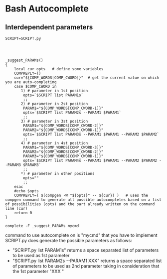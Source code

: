 # Bash Autocomplete

## Interdependent parameters

```
SCRIPT=SCRIPT.py
 
 
 
 
_suggest_PARAMs()
{
    local cur opts   # define some variables
    COMPREPLY=()
    cur="${COMP_WORDS[COMP_CWORD]}"  # get the current value on which you are auto-completing
    case $COMP_CWORD in
       1) # parameter in 1st position
        opts=`$SCRIPT list PARAM1s`
        ;;
       2) # parameter in 2st position
        PARAM1="${COMP_WORDS[COMP_CWORD-1]}"
        opts=`$SCRIPT list PARAM2s --PARAM1 $PARAM1`
        ;;
       3) # parameter in 3st position
        PARAM1="${COMP_WORDS[COMP_CWORD-2]}"
        PARAM2="${COMP_WORDS[COMP_CWORD-1]}"
        opts=`$SCRIPT list PARAM3s --PARAM1 $PARAM1 --PARAM2 $PARAM2`
        ;;
       4) # parameter in 4st position
        PARAM1="${COMP_WORDS[COMP_CWORD-3]}"
        PARAM2="${COMP_WORDS[COMP_CWORD-2]}"
        PARAM3="${COMP_WORDS[COMP_CWORD-1]}"
        opts=`$SCRIPT list PARAM4s --PARAM1 $PARAM1 --PARAM2 $PARAM2 --PARAM3 $PARAM3`
        ;;
       *) # parameter in other positions
        opts=""
        ;;
    esac
    #echo $opts
    COMPREPLY=( $(compgen -W "${opts}" -- ${cur}) )   # uses the compgen command to generate all possible autocompletes based on a list of possibilities (opts) and the part already written on the command line (cur)
    return 0
}
 
complete -F _suggest_PARAMs mycmd

```
command to use autocomplete on is "mycmd" that you have to implement
SCRIPT.py does generate the possible parameters as follows:
- "SCRIPT.py list PARAM1s" returns a space separated list of parameters to be used as 1st parameter
- "SCRIPT.py list PARAM2s --PARAM1 XXX" returns a space separated list of parameters to be used as 2nd parameter taking in consideration that the 1st parameter "XXX "

